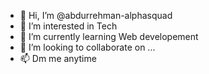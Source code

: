 - 👋 Hi, I’m @abdurrehman-alphasquad
- 👀 I’m interested in Tech
- 🌱 I’m currently learning Web developement
- 💞️ I’m looking to collaborate on ...
- 📫 Dm me anytime 


